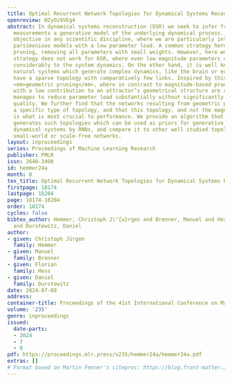 ```yaml
---
title: Optimal Recurrent Network Topologies for Dynamical Systems Reconstruction
openreview: HZyOz9VEg4
abstract: In dynamical systems reconstruction (DSR) we seek to infer from time series
  measurements a generative model of the underlying dynamical process. This is a prime
  objective in any scientific discipline, where we are particularly interested in
  parsimonious models with a low parameter load. A common strategy here is parameter
  pruning, removing all parameters with small weights. However, here we find this
  strategy does not work for DSR, where even low magnitude parameters can contribute
  considerably to the system dynamics. On the other hand, it is well known that many
  natural systems which generate complex dynamics, like the brain or ecological networks,
  have a sparse topology with comparatively few links. Inspired by this, we show that
  <em>geometric pruning</em>, where in contrast to magnitude-based pruning weights
  with a low contribution to an attractor’s geometrical structure are removed, indeed
  manages to reduce parameter load substantially without significantly hampering DSR
  quality. We further find that the networks resulting from geometric pruning have
  a specific type of topology, and that this topology, and not the magnitude of weights,
  is what is most crucial to performance. We provide an algorithm that automatically
  generates such topologies which can be used as priors for generative modeling of
  dynamical systems by RNNs, and compare it to other well studied topologies like
  small-world or scale-free networks.
layout: inproceedings
series: Proceedings of Machine Learning Research
publisher: PMLR
issn: 2640-3498
id: hemmer24a
month: 0
tex_title: Optimal Recurrent Network Topologies for Dynamical Systems Reconstruction
firstpage: 18174
lastpage: 18204
page: 18174-18204
order: 18174
cycles: false
bibtex_author: Hemmer, Christoph J\"{u}rgen and Brenner, Manuel and Hess, Florian
  and Durstewitz, Daniel
author:
- given: Christoph Jürgen
  family: Hemmer
- given: Manuel
  family: Brenner
- given: Florian
  family: Hess
- given: Daniel
  family: Durstewitz
date: 2024-07-08
address:
container-title: Proceedings of the 41st International Conference on Machine Learning
volume: '235'
genre: inproceedings
issued:
  date-parts:
  - 2024
  - 7
  - 8
pdf: https://proceedings.mlr.press/v235/hemmer24a/hemmer24a.pdf
extras: []
# Format based on Martin Fenner's citeproc: https://blog.front-matter.io/posts/citeproc-yaml-for-bibliographies/
---
```

